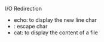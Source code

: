 I/O Redirection

- echo: to display the new line char
- \: escape char
- cat: to display the content of a file


